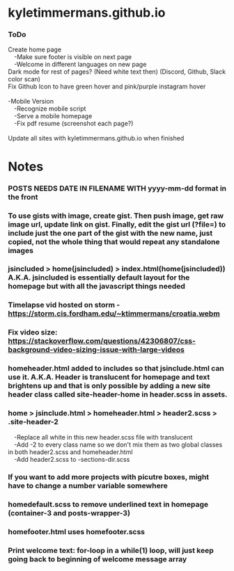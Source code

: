 # kyletimmermans.github.io


### ToDo

<div>Create home page</div>
<div>&ensp;&ensp;-Make sure footer is visible on next page</div>
<div>&ensp;&ensp;-Welcome in different languages on new page</div>
<div>Dark mode for rest of pages? (Need white text then) (Discord, Github, Slack color scan) </div>
<div>Fix Github Icon to have green hover and pink/purple instagram hover</div>

</br>

<div>-Mobile Version</div>
<div>&ensp;&ensp;-Recognize mobile script</div>
<div>&ensp;&ensp;-Serve a mobile homepage</div>
<div>&ensp;&ensp;-Fix pdf resume (screenshot each page?)</div>

</br>

<div>Update all sites with kyletimmermans.github.io when finished</div>

# Notes
### POSTS NEEDS DATE IN FILENAME WITH yyyy-mm-dd format in the front
### To use gists with image, create gist. Then push image, get raw image url, update link on gist. Finally, edit the gist url (?file=) to include just the one part of the gist with the new name, just copied, not the whole thing that would repeat any standalone images
### jsincluded > home(jsincluded) > index.html(home(jsincluded)) A.K.A. jsincluded is essentially default layout for the homepage but with all the javascript things needed
### Timelapse vid hosted on storm - https://storm.cis.fordham.edu/~ktimmermans/croatia.webm
### Fix video size: https://stackoverflow.com/questions/42306807/css-background-video-sizing-issue-with-large-videos
### homeheader.html added to includes so that jsinclude.html can use it. A.K.A. Header is translucent for homepage and text brightens up and that is only possible by adding a new site header class called site-header-home in header.scss in assets.
### home > jsinclude.html > homeheader.html > header2.scss > .site-header-2
<div>&ensp;&ensp;-Replace all white in this new header.scss file with translucent</div>
<div>&ensp;&ensp;-Add -2 to every class name so we don't mix them as two global classes in both header2.scss and homeheader.html</div>
<div>&ensp;&ensp;-Add header2.scss to -sections-dir.scss</div>

### If you want to add more projects with picutre boxes, might have to change a number variable somewhere
### homedefault.scss to remove underlined text in homepage (container-3 and posts-wrapper-3)
### homefooter.html uses homefooter.scss
### Print welcome text: for-loop in a while(1) loop, will just keep going back to beginning of welcome message array

